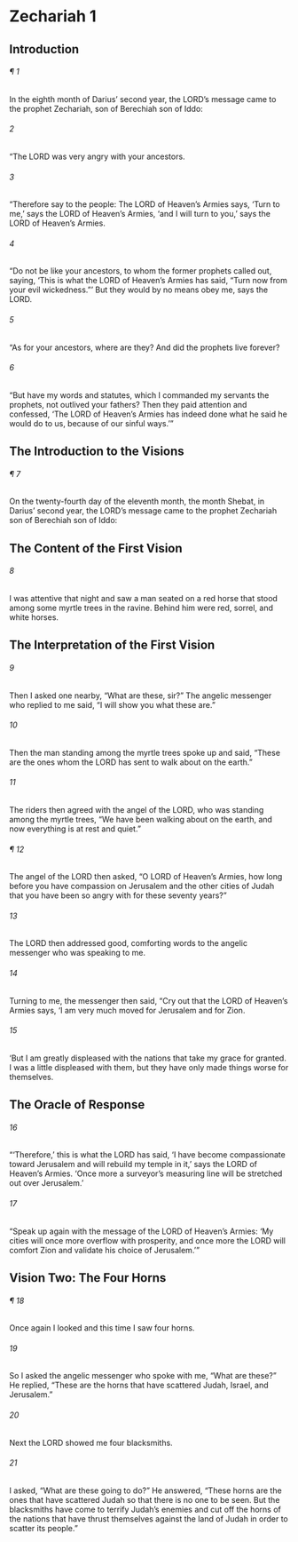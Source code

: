 # Zechariah 1
## Introduction
###### ¶ 1
In the eighth month of Darius’ second year, the LORD’s message came to the prophet Zechariah, son of Berechiah son of Iddo:
###### 2
“The LORD was very angry with your ancestors.
###### 3
“Therefore say to the people: The LORD of Heaven’s Armies says, ‘Turn to me,’ says the LORD of Heaven’s Armies, ‘and I will turn to you,’ says the LORD of Heaven’s Armies.
###### 4
“Do not be like your ancestors, to whom the former prophets called out, saying, ‘This is what the LORD of Heaven’s Armies has said, “Turn now from your evil wickedness.”’ But they would by no means obey me, says the LORD.
###### 5
“As for your ancestors, where are they? And did the prophets live forever?
###### 6
“But have my words and statutes, which I commanded my servants the prophets, not outlived your fathers? Then they paid attention and confessed, ‘The LORD of Heaven’s Armies has indeed done what he said he would do to us, because of our sinful ways.’”
## The Introduction to the Visions
###### ¶ 7
On the twenty-fourth day of the eleventh month, the month Shebat, in Darius’ second year, the LORD’s message came to the prophet Zechariah son of Berechiah son of Iddo:
## The Content of the First Vision
###### 8
I was attentive that night and saw a man seated on a red horse that stood among some myrtle trees in the ravine. Behind him were red, sorrel, and white horses.
## The Interpretation of the First Vision
###### 9
Then I asked one nearby, “What are these, sir?” The angelic messenger who replied to me said, “I will show you what these are.”
###### 10
Then the man standing among the myrtle trees spoke up and said, “These are the ones whom the LORD has sent to walk about on the earth.”
###### 11
The riders then agreed with the angel of the LORD, who was standing among the myrtle trees, “We have been walking about on the earth, and now everything is at rest and quiet.”
###### ¶ 12
The angel of the LORD then asked, “O LORD of Heaven’s Armies, how long before you have compassion on Jerusalem and the other cities of Judah that you have been so angry with for these seventy years?”
###### 13
The LORD then addressed good, comforting words to the angelic messenger who was speaking to me.
###### 14
Turning to me, the messenger then said, “Cry out that the LORD of Heaven’s Armies says, ‘I am very much moved for Jerusalem and for Zion.
###### 15
‘But I am greatly displeased with the nations that take my grace for granted. I was a little displeased with them, but they have only made things worse for themselves.
## The Oracle of Response
###### 16
“‘Therefore,’ this is what the LORD has said, ‘I have become compassionate toward Jerusalem and will rebuild my temple in it,’ says the LORD of Heaven’s Armies. ‘Once more a surveyor’s measuring line will be stretched out over Jerusalem.’
###### 17
“Speak up again with the message of the LORD of Heaven’s Armies: ‘My cities will once more overflow with prosperity, and once more the LORD will comfort Zion and validate his choice of Jerusalem.’”
## Vision Two: The Four Horns
###### ¶ 18
 Once again I looked and this time I saw four horns.
###### 19
So I asked the angelic messenger who spoke with me, “What are these?” He replied, “These are the horns that have scattered Judah, Israel, and Jerusalem.”
###### 20
Next the LORD showed me four blacksmiths.
###### 21
I asked, “What are these going to do?” He answered, “These horns are the ones that have scattered Judah so that there is no one to be seen. But the blacksmiths have come to terrify Judah’s enemies and cut off the horns of the nations that have thrust themselves against the land of Judah in order to scatter its people.”
